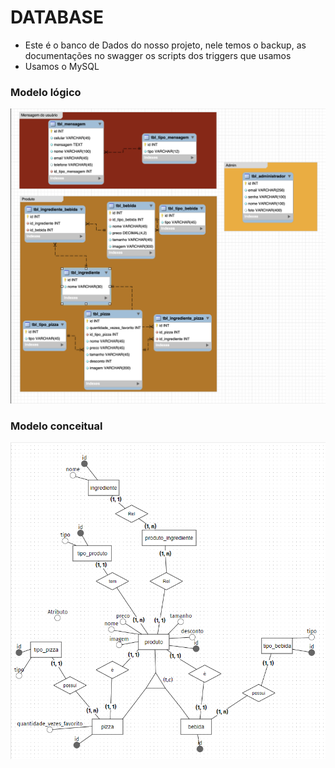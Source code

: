 # DATABASE

- Este é o banco de Dados do nosso projeto, nele temos o backup, as documentações no swagger os scripts dos triggers que usamos
- Usamos o MySQL

### Modelo lógico

![Modelo logico](./github-img/modelo_logico.png)

### Modelo conceitual

![Modelo conceitual](./github-img/modelo_conceitual.png)
